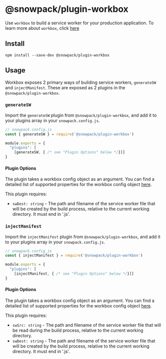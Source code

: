 # @snowpack/plugin-workbox

Use `workbox` to build a service worker for your production application. To learn more about `workbox`, click [here](https://developers.google.com/web/tools/workbox)


## Install

```
npm install --save-dev @snowpack/plugin-workbox
```

## Usage

Workbox exposes 2 primary ways of building service workers, `generateSW` and `injectManifest`. These are exposed as 2 plugins in the `@snowpack/plugin-workbox`.

### `generateSW`

Import the `generateSW` plugin from `@snowpack/plugin-workbox`, and add it to your plugins array in your `snowpack.config.js`. 

```js
// snowpack.config.js
const { generateSW } = require('@snowpack/plugin-workbox')

module.exports = {
  "plugins": [
    [generateSW, { /* see "Plugin Options" below */}]]
}
```

#### Plugin Options

The plugin takes a workbox config object as an argument. You can find a detailed list of supported properties for the workbox config object [here](https://developers.google.com/web/tools/workbox/reference-docs/latest/module-workbox-build#.generateSW).

This plugin requires:

- `swDest: string` - The path and filename of the service worker file that will be created by the build process, relative to the current working directory. It must end in '.js'.


### `injectManifest`

Import the `injectManifest` plugin from `@snowpack/plugin-workbox`, and add it to your plugins array in your `snowpack.config.js`. 

```js
// snowpack.config.js
const { injectManifest } = require('@snowpack/plugin-workbox')

module.exports = {
  "plugins": [
    [injectManifest, { /* see "Plugin Options" below */}]]
}
```

#### Plugin Options

The plugin takes a workbox config object as an argument. You can find a detailed list of supported properties for the workbox config object [here](https://developers.google.com/web/tools/workbox/reference-docs/latest/module-workbox-build#.injectManifest).

This plugin requires:

- `swSrc: string` - The path and filename of the service worker file that will be read during the build process, relative to the current working directory.
- `swDest: string` - The path and filename of the service worker file that will be created by the build process, relative to the current working directory. It must end in '.js'.

